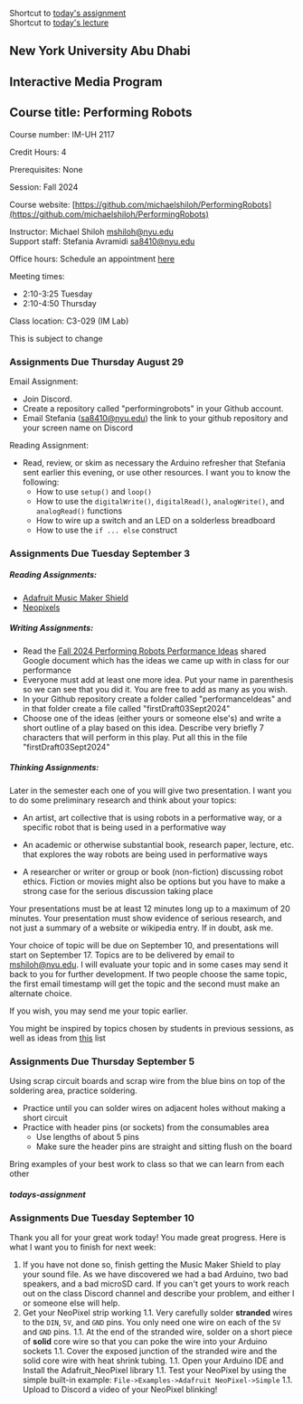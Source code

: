 Shortcut to [today's assignment](homework.md#todays-assignment)  
Shortcut to [today's lecture](lectureNotes.md#todays-lecture)

## New York University Abu Dhabi  
## Interactive Media Program
## Course title: Performing Robots
Course number: IM-UH 2117  

Credit Hours: 4     

Prerequisites: None     

Session: Fall 2024       

Course website:
[https://github.com/michaelshiloh/PerformingRobots](https://github.com/michaelshiloh/PerformingRobots)  

Instructor: Michael Shiloh mshiloh@nyu.edu   
Support staff: Stefania Avramidi sa8410@nyu.edu

Office hours: Schedule an appointment [here](https://calendly.com/michaelshiloh/office_hours)

Meeting times:    
- 2:10-3:25 Tuesday
- 2:10-4:50 Thursday

Class location: C3-029 (IM Lab)

This is subject to change

### Assignments Due Thursday August 29

Email Assignment:

- Join Discord. 
- Create a repository called "performingrobots" in your Github account. 
- Email 
Stefania (sa8410@nyu.edu) 
the link to your github repository
and your screen name on Discord

Reading Assignment:

- Read, review, or skim as necessary the Arduino refresher that
Stefania sent earlier this evening, or use other resources.
I want you to know the following:
    - How to use `setup()` and `loop()`
    - How to use the `digitalWrite()`, `digitalRead()`, `analogWrite()`, and
      `analogRead()` functions
    - How to wire up a switch and an LED on a solderless breadboard
    - How to use the `if ... else` construct

### Assignments Due Tuesday September 3

##### Reading Assignments:

- [Adafruit Music Maker Shield](https://learn.adafruit.com/adafruit-music-maker-shield-vs1053-mp3-wav-wave-ogg-vorbis-player?view=all)
- [Neopixels](https://learn.adafruit.com/adafruit-neopixel-uberguide/the-magic-of-neopixels) 


##### Writing Assignments:

- Read the [Fall 2024 Performing Robots Performance
  Ideas](https://docs.google.com/document/d/1ALBWsvQLPxUe5rj69ZUUuQ77TZxwMeKTieyRj6-6uic/edit) shared Google document which has the ideas we came up with in
  class for our performance 
- Everyone must add at least one more idea. Put your name in parenthesis so we
  can see that you did it. You are free to add as many as you wish.
- In your Github repository create a folder called "performanceIdeas" and in
  that folder create a file called "firstDraft03Sept2024"
- Choose one of the ideas (either yours or someone else's) and write a short
  outline of a play based on this idea. Describe very briefly 7 characters
  that will perform in this play. Put all this in the file
  "firstDraft03Sept2024" 

##### Thinking Assignments:

Later in the semester each one of you will give two presentation. I want you
to do some preliminary research and think about your topics:

- An artist, art collective that is using robots in a performative way, or a
  specific robot that is being used in a performative way
- An academic or otherwise substantial book, research paper, lecture, etc.
  that explores the way robots are being used in performative ways

- A researcher or writer or group or book (non-fiction) discussing robot
  ethics. Fiction or movies might also be options but you have to make a
  strong case for the serious discussion taking place

Your presentations must be at least 12 minutes long up to a maximum of 20
minutes. Your presentation must show evidence of serious research, and not
just a summary of a website or wikipedia entry. If in doubt, ask me.

Your choice of topic will be due on September 10, and presentations will start
on September 17.  Topics are to be delivered by email to mshiloh@nyu.edu. I
will evaluate your topic and in some cases may send it back to you for further
development. If two people choose the same topic, the first email timestamp
will get the topic and the second must make an alternate choice.

If you wish, you may send me your topic earlier. 

You might be inspired by topics chosen by students in previous sessions, as
well as ideas from [this](https://github.com/michaelshiloh/PerformingRobots/blob/master/references.md) list

### Assignments Due Thursday September 5

Using scrap circuit boards 
and scrap wire
from the blue bins on top of the soldering area, 
practice soldering. 

* Practice until you can solder wires on adjacent holes without
  making a short circuit
* Practice with header pins (or sockets) from the consumables area
    * Use lengths of about 5 pins
    * Make sure the header pins are straight and sitting flush on the board

Bring examples of your best work to class so that we can learn from each other

##### todays-assignment
### Assignments Due Tuesday September 10
Thank you all for your great work today! You made great progress. Here is what
I want you to finish for next week:

1. If you have not done so, finish getting the Music Maker Shield to play your
   sound file. As we have discovered we had a bad Arduino, two bad speakers,
   and a bad microSD card. If you can't get yours to work reach out on the
   class Discord channel and describe your problem, and either I or someone
   else will help.
2. Get your NeoPixel strip working
    1.1. Very carefully solder **stranded** wires to the 
    `DIN`, `5V`, and `GND` pins. 
    You only need one wire on each of the 
    `5V` and `GND` pins. 
    1.1. At the end of the stranded wire, solder on a short piece of **solid**
    core wire so that you can poke the wire into your Arduino sockets
    1.1. Cover the exposed junction of the stranded wire and the solid core
    wire with heat shrink tubing.
    1.1. Open your Arduino IDE and Install the Adafruit_NeoPixel library 
    1.1. Test your NeoPixel by using the simple built-in example:
    `File->Examples->Adafruit NeoPixel->Simple`
    1.1. Upload to Discord a video of your NeoPixel blinking!

